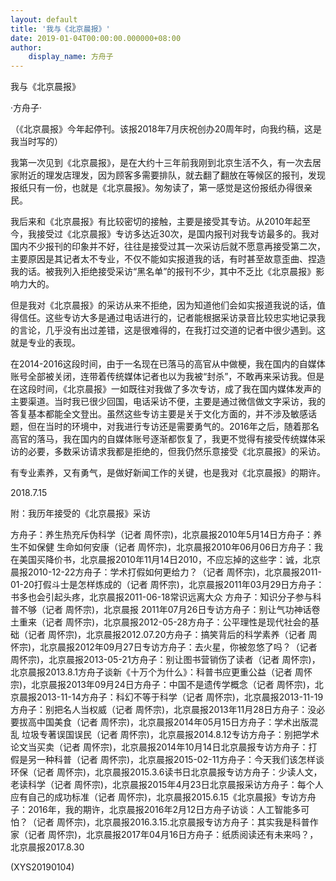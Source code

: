 ```yaml
---
layout: default
title: '我与《北京晨报》'
date: 2019-01-04T00:00:00.000000+08:00
author:
    display_name: 方舟子
---
```


我与《北京晨报》

·方舟子·

（《北京晨报》今年起停刊。该报2018年7月庆祝创办20周年时，向我约稿，这是我当时写的）

我第一次见到《北京晨报》，是在大约十三年前我刚到北京生活不久，有一次去居家附近的理发店理发，因为顾客多需要排队，就去翻了翻放在等候区的报刊，发现报纸只有一份，也就是《北京晨报》。匆匆读了，第一感觉是这份报纸办得很亲民。

我后来和《北京晨报》有比较密切的接触，主要是接受其专访。从2010年起至今，我接受过《北京晨报》专访多达近30次，是国内报刊对我专访最多的。我对国内不少报刊的印象并不好，往往是接受过其一次采访后就不愿意再接受第二次，主要原因是其记者太不专业，不仅不能如实报道我的话，有时甚至故意歪曲、捏造我的话。被我列入拒绝接受采访“黑名单”的报刊不少，其中不乏比《北京晨报》影响力大的。

但是我对《北京晨报》的采访从来不拒绝，因为知道他们会如实报道我说的话，值得信任。这些专访大多是通过电话进行的，记者能根据采访录音比较忠实地记录我的言论，几乎没有出过差错，这是很难得的，在我打过交道的记者中很少遇到。这就是专业的表现。

在2014-2016这段时间，由于一名现在已落马的高官从中做梗，我在国内的自媒体账号全部被关闭，连带着传统媒体记者也以为我被“封杀”，不敢再来采访我。但是在这段时间，《北京晨报》一如既往对我做了多次专访，成了我在国内媒体发声的主要渠道。当时我已很少回国，电话采访不便，主要是通过微信做文字采访，我的答复基本都能全文登出。虽然这些专访主要是关于文化方面的，并不涉及敏感话题，但在当时的环境中，对我进行专访还是需要勇气的。2016年之后，随着那名高官的落马，我在国内的自媒体账号逐渐都恢复了，我更不觉得有接受传统媒体采访的必要，多数采访请求我都是拒绝的，但我仍然乐意接受《北京晨报》的采访。

有专业素养，又有勇气，是做好新闻工作的关键，也是我对《北京晨报》的期许。

2018.7.15

附：我历年接受的《北京晨报》采访

方舟子：养生热充斥伪科学（记者 周怀宗)，北京晨报2010年5月14日方舟子：养生不如保健 生命如何安康（记者 周怀宗)，北京晨报2010年06月06日方舟子：我在美国买降价书，北京晨报2010年11月14日2010，不应忘掉的这些字：诚，北京晨报2010-12-22方舟子：学术打假如何更给力？（记者 周怀宗)，北京晨报2011-01-20打假斗士是怎样炼成的（记者 周怀宗)，北京晨报2011年03月29日方舟子：书多也会引起头疼，北京晨报2011-06-18常识远离大众 方舟子：知识分子参与科普不够（记者 周怀宗)，北京晨报 2011年07月26日专访方舟子：别让气功神话卷土重来（记者 周怀宗)，北京晨报2012-05-28方舟子：公平理性是现代社会的基础（记者 周怀宗)，北京晨报2012.07.20方舟子：搞笑背后的科学素养（记者 周怀宗)，北京晨报2012年09月27日专访方舟子：去火星，你被忽悠了吗？（记者 周怀宗)，北京晨报2013-05-21方舟子：别让图书营销伤了读者（记者 周怀宗)，北京晨报2013.8.1方舟子谈新《十万个为什么》：科普书应更重公益（记者 周怀宗)，北京晨报2013年09月24日方舟子：中国不是遗传学概念（记者 周怀宗)，北京晨报2013-11-14方舟子：科幻不等于科学（记者 周怀宗)，北京晨报2013-11-19方舟子：别把名人当权威（记者 周怀宗)，北京晨报2013年11月28日方舟子：没必要拔高中国美食（记者 周怀宗)，北京晨报2014年05月15日方舟子：学术出版混乱 垃圾专著误国误民（记者 周怀宗)，北京晨报2014.8.12专访方舟子：别把学术论文当买卖（记者 周怀宗)，北京晨报2014年10月14日北京晨报专访方舟子：打假是另一种科普（记者 周怀宗)，北京晨报2015-02-11方舟子：今天我们该怎样谈环保（记者 周怀宗)，北京晨报2015.3.6读书日北京晨报专访方舟子：少读人文，老读科学（记者 周怀宗)，北京晨报2015年4月23日北京晨报采访方舟子：每个人应有自己的成功标准（记者 周怀宗)，北京晨报2015.6.15《北京晨报》专访方舟子：2016年，我的期许，北京晨报2016年2月12日方舟子访谈：人工智能多可怕？（记者 周怀宗)，北京晨报2016.3.15.北京晨报专访方舟子：其实我是科普作家（记者 周怀宗)，北京晨报2017年04月16日方舟子：纸质阅读还有未来吗？，北京晨报2017.8.30

(XYS20190104)

